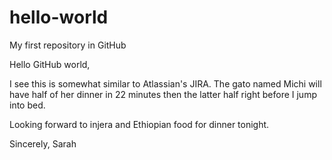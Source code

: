 # hello-world
My first repository in GitHub

Hello GitHub world,

I see this is somewhat similar to Atlassian's JIRA. The gato named Michi will have half of her dinner in 22 minutes then the latter half right before I jump into bed.

Looking forward to injera and Ethiopian food for dinner tonight. 

Sincerely,
Sarah

